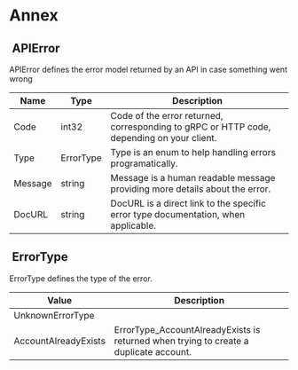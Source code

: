 
# Annex

##  APIError

APIError defines the error model returned by an API in case something went wrong

| Name    | Type      | Description                                                                               |
|---------|-----------|-------------------------------------------------------------------------------------------|
| Code    | int32     | Code of the error returned, corresponding to gRPC or HTTP code, depending on your client. |
| Type    | ErrorType | Type is an enum to help handling errors programatically.                                  |
| Message | string    | Message is a human readable message providing more details about the error.               |
| DocURL  | string    | DocURL is a direct link to the specific error type documentation, when applicable.        |

##  ErrorType

ErrorType defines the type of the error.

| Value                | Description                                                                           |
|----------------------|---------------------------------------------------------------------------------------|
| UnknownErrorType     |                                                                                       |
| AccountAlreadyExists | ErrorType_AccountAlreadyExists is returned when trying to create a duplicate account. |

